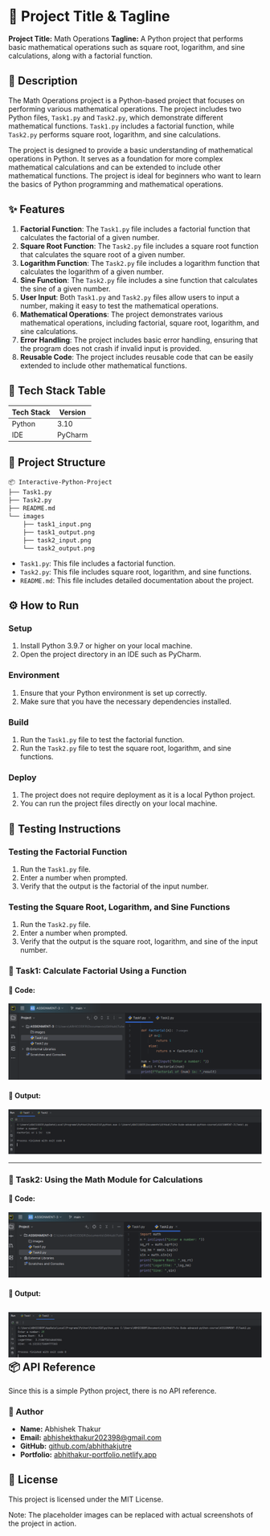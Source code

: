 **🚀 Project Title & Tagline**
================================

**Project Title:** Math Operations
**Tagline:** A Python project that performs basic mathematical operations such as square root, logarithm, and sine calculations, along with a factorial function.

**📖 Description**
----------------

The Math Operations project is a Python-based project that focuses on performing various mathematical operations. The project includes two Python files, `Task1.py` and `Task2.py`, which demonstrate different mathematical functions. `Task1.py` includes a factorial function, while `Task2.py` performs square root, logarithm, and sine calculations.

The project is designed to provide a basic understanding of mathematical operations in Python. It serves as a foundation for more complex mathematical calculations and can be extended to include other mathematical functions. The project is ideal for beginners who want to learn the basics of Python programming and mathematical operations.

**✨ Features**
--------------

1. **Factorial Function**: The `Task1.py` file includes a factorial function that calculates the factorial of a given number.
2. **Square Root Function**: The `Task2.py` file includes a square root function that calculates the square root of a given number.
3. **Logarithm Function**: The `Task2.py` file includes a logarithm function that calculates the logarithm of a given number.
4. **Sine Function**: The `Task2.py` file includes a sine function that calculates the sine of a given number.
5. **User Input**: Both `Task1.py` and `Task2.py` files allow users to input a number, making it easy to test the mathematical operations.
6. **Mathematical Operations**: The project demonstrates various mathematical operations, including factorial, square root, logarithm, and sine calculations.
7. **Error Handling**: The project includes basic error handling, ensuring that the program does not crash if invalid input is provided.
8. **Reusable Code**: The project includes reusable code that can be easily extended to include other mathematical functions.

**🧰 Tech Stack Table**
------------------------

| Tech Stack | Version |
| --- | --- |
| Python | 3.10 |
| IDE | PyCharm |

**📁 Project Structure**
-------------------------

```
📦 Interactive-Python-Project
├── Task1.py
├── Task2.py
├── README.md
└── images
    ├── task1_input.png
    ├── task1_output.png
    ├── task2_input.png
    └── task2_output.png
```

* `Task1.py`: This file includes a factorial function.
* `Task2.py`: This file includes square root, logarithm, and sine functions.
* `README.md`: This file includes detailed documentation about the project.

**⚙️ How to Run**
-----------------

### Setup

1. Install Python 3.9.7 or higher on your local machine.
2. Open the project directory in an IDE such as PyCharm.

### Environment

1. Ensure that your Python environment is set up correctly.
2. Make sure that you have the necessary dependencies installed.

### Build

1. Run the `Task1.py` file to test the factorial function.
2. Run the `Task2.py` file to test the square root, logarithm, and sine functions.

### Deploy

1. The project does not require deployment as it is a local Python project.
2. You can run the project files directly on your local machine.

**🧪 Testing Instructions**
-------------------------

### Testing the Factorial Function

1. Run the `Task1.py` file.
2. Enter a number when prompted.
3. Verify that the output is the factorial of the input number.

### Testing the Square Root, Logarithm, and Sine Functions

1. Run the `Task2.py` file.
2. Enter a number when prompted.
3. Verify that the output is the square root, logarithm, and sine of the input number.

### 🧮 Task1: Calculate Factorial Using a Function

#### 🔹 Code:
![Task1 Input](images/Task1_input.png)

#### 🔹 Output:
![Task1 Output](images/Task1_output.png)

---

### 🧮 Task2: Using the Math Module for Calculations

#### 🔹 Code:
![Task2 Input](images/Task2_input.png)

#### 🔹 Output:
![Task2 Output](images/Task2_output.png)
**📦 API Reference**
-------------------

Since this is a simple Python project, there is no API reference.

### 👤 Author

- **Name:** Abhishek Thakur  
- **Email:** [abhishekthakur202398@gmail.com](mailto:abhishekthakur202398@gmail.com)  
- **GitHub:** [github.com/abhithakjutre](https://github.com/abhithakjutre)  
- **Portfolio:** [abhithakur-portfolio.netlify.app](https://abhithakur-portfolio.netlify.app/)

**📝 License**
-------------

This project is licensed under the MIT License.

Note: The placeholder images can be replaced with actual screenshots of the project in action.
